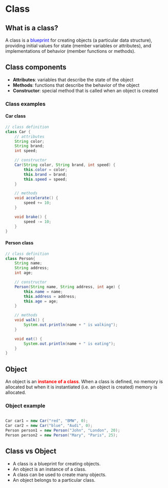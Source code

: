 <style>
red { color: Red }
orange { color: Orange }
green { color: Green }
blue { color: Blue }
yellow { color: Yellow }
magenta { color: Magenta }
cyan { color: Cyan }
gray { color: Gray }
</style>

# Class

## What is a class?

A class is a <blue>blueprint</blue> for creating objects (a particular data structure), providing initial values for state (member variables or attributes), and implementations of behavior (member functions or methods).

## Class components

* **Attributes**: variables that describe the state of the object
* **Methods**: functions that describe the behavior of the object
* **Constructor**: special method that is called when an object is created

### Class examples

#### Car class

```java
// class definition
class Car {
    // attributes
    String color;
    String brand;
    int speed;

    // constructor
    Car(String color, String brand, int speed) {
        this.color = color;
        this.brand = brand;
        this.speed = speed;
    }

    // methods
    void accelerate() {
        speed += 10;
    }

    void brake() {
        speed -= 10;
    }
}

```

#### Person class

```java
// class definition
class Person{
    String name;
    String address;
    int age;

    // constructor
    Person(String name, String address, int age) {
        this.name = name;
        this.address = address;
        this.age = age;
    }

    // methods
    void walk() {
        System.out.println(name + " is walking");
    }

    void eat() {
        System.out.println(name + " is eating");
    }
}

```

## Object

An object is an <red>**instance of a class**</red>. When a class is defined, no memory is allocated but when it is instantiated (i.e. an object is created) memory is allocated.

### Object example

```java

Car car1 = new Car("red", "BMW", 0);
Car car2 = new Car("blue", "Audi", 0);
Person person1 = new Person("John", "London", 20);
Person person2 = new Person("Mary", "Paris", 25);

```

## Class vs Object

* A class is a blueprint for creating objects.
* An object is an instance of a class.
* A class can be used to create many objects.
* An object belongs to a particular class.
